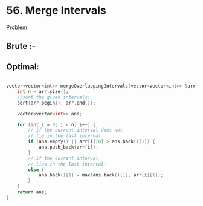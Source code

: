 # 56. Merge Intervals
[Problem](https://leetcode.com/problems/merge-intervals/description/)

## Brute :-

## Optimal:

```cpp

vector<vector<int>> mergeOverlappingIntervals(vector<vector<int>> &arr) {
    int n = arr.size(); 
    //sort the given intervals:
    sort(arr.begin(), arr.end());

    vector<vector<int>> ans;

    for (int i = 0; i < n; i++) {
        // if the current interval does not
        // lie in the last interval:
        if (ans.empty() || arr[i][0] > ans.back()[1]) {
            ans.push_back(arr[i]);
        }
        // if the current interval
        // lies in the last interval:
        else {
            ans.back()[1] = max(ans.back()[1], arr[i][1]);
        }
    }
    return ans;
}

```
